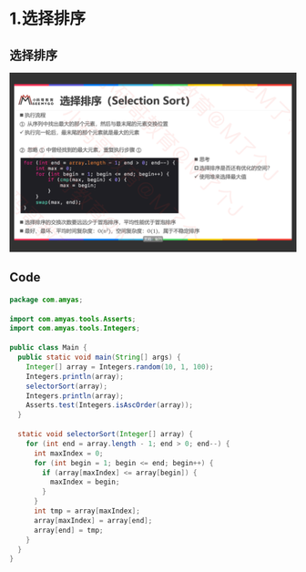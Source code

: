 # 1.选择排序

## 选择排序

<img src="https://raw.githubusercontent.com/Amyas/picgo-bed/master/amyas.github.io/12022-08-31-14-29-25.png" alt="12022-08-31-14-29-25" width="" height="" />

## Code

```java
package com.amyas;

import com.amyas.tools.Asserts;
import com.amyas.tools.Integers;

public class Main {
  public static void main(String[] args) {
    Integer[] array = Integers.random(10, 1, 100);
    Integers.println(array);
    selectorSort(array);
    Integers.println(array);
    Asserts.test(Integers.isAscOrder(array));
  }

  static void selectorSort(Integer[] array) {
    for (int end = array.length - 1; end > 0; end--) {
      int maxIndex = 0;
      for (int begin = 1; begin <= end; begin++) {
        if (array[maxIndex] <= array[begin]) {
          maxIndex = begin;
        }
      }
      int tmp = array[maxIndex];
      array[maxIndex] = array[end];
      array[end] = tmp;
    }
  }
}
```

